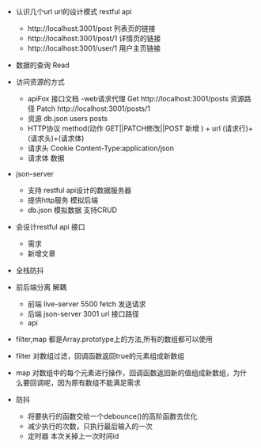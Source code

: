 - 认识几个url
  url的设计模式 restful api
  - http://localhost:3001/post 列表页的链接
  - http://localhost:3001/post/1 详情页的链接
  - http://localhost:3001/user/1 用户主页链接

- 数据的查询 Read
- 访问资源的方式
  - apiFox 接口文档 -web请求代理
    Get http://localhost:3001/posts 资源路径
    Patch http://localhost:3001/posts/1 
  - 资源 db.json users posts
  - HTTP协议
   method(动作 GET||PATCH修改||POST 新增 ) + url (请求行)+ (请求头)+(请求体)
   - 请求头 Cookie Content-Type:application/json
   - 请求体 数据
- json-server
  - 支持 restful api设计的数据服务器
  - 提供http服务 模拟后端
  - db.json 模拟数据 支持CRUD
- 会设计restful api 接口
  - 需求
   - 新增文章
- 全栈防抖

- 前后端分离 解耦
  - 前端 live-server 5500
    fetch 发送请求  
  - 后端 json-server 3001 
    url 接口路径
  - api
- filter,map
  都是Array.prototype上的方法,所有的数组都可以使用
- filter 
  对数组过滤，回调函数返回true的元素组成新数组
- map 
  对数组中的每个元素进行操作，回调函数返回新的值组成新数组，为什么要回调呢，因为原有数组不能满足需求
- 防抖
  - 将要执行的函数交给一个debounce()的高阶函数去优化
  - 减少执行的次数，只执行最后输入的一次
  - 定时器 本次关掉上一次时间id